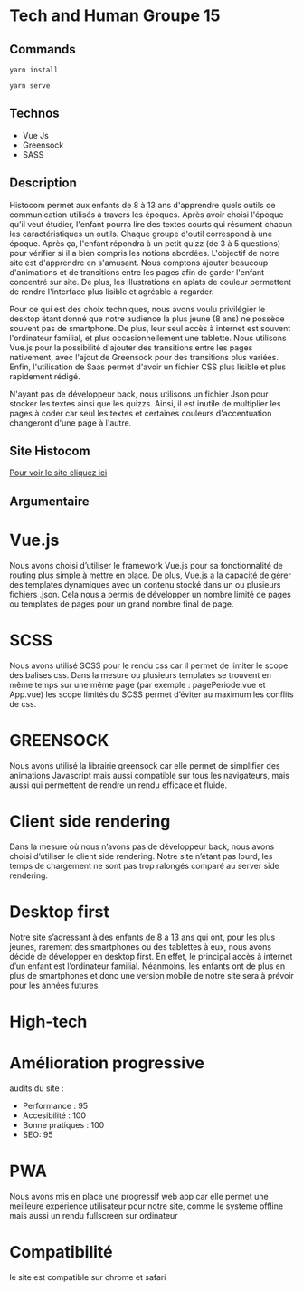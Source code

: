 # Tech and Human Groupe 15

## Commands
```
yarn install
```

```
yarn serve
```
## Technos 
- Vue Js
- Greensock 
- SASS


## Description 

Histocom permet aux enfants de 8 à 13 ans d'apprendre quels outils de communication utilisés à travers les époques. Après avoir choisi l'époque qu'il veut étudier, l'enfant pourra lire des textes courts qui résument chacun les caractéristiques un outils. Chaque groupe d'outil correspond à une époque. Après ça, l'enfant répondra à un petit quizz (de 3 à 5 questions) pour vérifier si il a bien compris les notions abordées. L'objectif de notre site est d'apprendre en s'amusant. Nous comptons ajouter beaucoup d'animations et de transitions entre les pages afin de garder l'enfant concentré sur site. De plus, les illustrations en aplats de couleur permettent de rendre l'interface plus lisible et agréable à regarder.

Pour ce qui est des choix techniques, nous avons voulu privilégier le desktop étant donné que notre audience la plus jeune (8 ans) ne possède souvent pas de smartphone. De plus, leur seul accès à internet est souvent l'ordinateur familial, et plus occasionnellement une tablette. Nous utilisons Vue.js pour la possibilité d'ajouter des transitions entre les pages nativement, avec l'ajout de Greensock pour des transitions plus variées. Enfin, l'utilisation de Saas permet d'avoir un fichier CSS plus lisible et plus rapidement rédigé.

N'ayant pas de développeur back, nous utilisons un fichier Json pour stocker les textes ainsi que les quizzs. Ainsi, il est inutile de multiplier les pages à coder car seul les textes et certaines couleurs d'accentuation changeront d'une page à l'autre.

## Site Histocom

[Pour voir le site cliquez ici](https://histocom.netlify.app/#/)


## Argumentaire

# Vue.js 

Nous avons choisi d’utiliser le framework Vue.js pour sa fonctionnalité de routing plus simple à mettre en place. De plus, Vue.js a la capacité de gérer des templates dynamiques avec un contenu stocké dans un ou plusieurs fichiers .json. Cela nous a permis de développer un nombre limité de pages ou templates de pages pour un grand nombre final de page. 

# SCSS

Nous avons utilisé SCSS pour le rendu css car il permet de limiter le scope des balises css. Dans la mesure ou plusieurs templates se trouvent en même temps sur une même page (par exemple : pagePeriode.vue et App.vue) les scope limités du SCSS permet d’éviter au maximum les conflits de css.

# GREENSOCK
Nous avons utilisé la librairie greensock car elle permet de simplifier des animations Javascript mais aussi compatible sur tous les navigateurs, mais aussi qui permettent de rendre un rendu efficace et fluide.


# Client side rendering

Dans la mesure où nous n’avons pas de développeur back, nous avons choisi d’utiliser le client side rendering. Notre site n’étant pas lourd, les temps de chargement ne sont pas trop ralongés comparé au server side rendering.

# Desktop first

Notre site s’adressant à des enfants de 8 à 13 ans qui ont, pour les plus jeunes, rarement des smartphones ou des tablettes à eux, nous avons décidé de développer en desktop first. En effet, le principal accès à internet d’un enfant est l’ordinateur familial. Néanmoins, les enfants ont de plus en plus de smartphones et donc une version mobile de notre site sera à prévoir pour les années futures.

# High-tech

# Amélioration progressive 
audits du site :
- Performance : 95
- Accesibilité : 100
- Bonne pratiques : 100
- SEO: 95

# PWA
Nous avons mis en place une progressif web app car elle permet une meilleure expérience utilisateur pour notre site, comme le systeme offline mais aussi un rendu fullscreen sur ordinateur

# Compatibilité 
le site est compatible sur chrome et safari 
